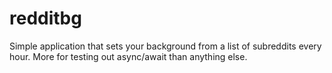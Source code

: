 redditbg
========

Simple application that sets your background from a list of subreddits every hour. 
More for testing out async/await than anything else.